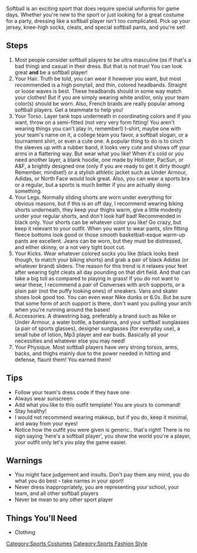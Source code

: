 Softball is an exciting sport that does require special uniforms for
game days. Whether you're new to the sport or just looking for a great
costume for a party, dressing like a softball player isn't too
complicated. Pick up your jersey, knee-high socks, cleats, and special
softball pants, and you're set!

## Steps

1.  Most people consider softball players to be ultra masculine (as if
    that's a bad thing) and casual in their dress. But that is not true!
    You can look great **and** be a softball player!
2.  Your Hair. Truth be told, you can wear it however you want, but most
    recommended is a high ponytail, and thin, colored headbands.
    Straight or loose waves is best. These headbands should in some way
    match your clothes! But if you are simply wearing white and/or, only
    your team color(s) should be worn. Also, French braids are really
    popular among softball players. Get a teammate to help you!
3.  Your Torso. Layer tank tops underneath in coordinating colors and if
    you want, throw on a semi-fitted (not very very form fitting! You
    aren't wearing things you can't play in, remember!) t-shirt, maybe
    one with your team's name on it, a college team you favor, a
    softball slogan, or a tournament shirt, or even a cute one. A
    popular thing to do is to cinch the sleeves up with a rubber band,
    it looks very cute and shows off your arms in a flattering way. But
    wear what you like! When it's cold or you need another layer, a
    blank hoodie, one made by Hollister, PacSun, or A&F, a brightly
    designed one (only if you are ready to get it dirty though!
    Remember, mindset!) or a stylish athletic jacket such as Under
    Armour, Adidas, or North Face would look great. Also, you can wear a
    sports bra or a regular, but a sports is much better if you are
    actually doing something.
4.  Your Legs. Normally sliding shorts are worn under everything for
    obvious reasons, but if this is an off day, I recommend wearing
    biking shorts underneath, they keep your thighs warm, give a little
    modesty under your regular shorts, and don't look half bad!
    Recommended in black only. Your shorts can be whatever color you
    like! Go crazy, but keep it relevant to your outfit. When you want
    to wear pants, slim fitting fleece bottoms look good or those smooth
    basketball-esque warm-up pants are excellent. Jeans can be worn, but
    they must be distressed, and either skinny, or a not very tight boot
    cut.
5.  Your Kicks. Wear whatever colored socks you like (black looks best
    though, to match your biking shorts) and grab a pair of black Adidas
    (or whatever brand) sliders. The reason for this trend is it relaxes
    your feet after wearing tight cleats all day pounding on that dirt
    field. And that can take a big toll as compared to playing in grass!
    If you do not want to wear these, I recommend a pair of Converses
    with arch supports, or a plain pair (not the puffy looking ones) of
    sneakers. Vans and skater shoes look good too. You can even wear
    Nike dunks or 6.0s. But be sure that some form of arch support is
    there, don't want you pulling your arch when you're running around
    the bases!
6.  Accessories. A drawstring bag, preferably a brand such as Nike or
    Under Armour, a water bottle, a bandanna, and your softball
    sunglasses (a pair of sports glasses), designer sunglasses (for
    everyday use), a small tube of lotion, Mp3 player and ear buds.
    Basically all your necessities and whatever else you may need!
7.  Your Physique. Most softball players have very strong torsos, arms,
    backs, and thighs mainly due to the power needed in hitting and
    defense, flaunt them! You earned them!

## Tips

-   Follow your team's dress code if they have one
-   Always wear sunscreen
-   Add what you like to this outfit template! You are yours to command!
-   Stay healthy!
-   I would not recommend wearing makeup, but if you do, keep it
    minimal, and away from your eyes!
-   Notice how the outfit you were given is generic.. that's right!
    There is no sign saying 'here's a softball player', you show the
    world you're a player, your outfit only let's you play the game
    easier.

## Warnings

-   You might face judgement and insults. Don't pay them any mind, you
    do what you do best - take names in your sport!
-   Never dress inappropriately, you are representing your school, your
    team, and all other softball players
-   Never be mean to any other sport player

## Things You'll Need

-   Clothing

[Category:Sports Costumes](Category:Sports_Costumes "wikilink")
[Category:Sports Fashion
Style](Category:Sports_Fashion_Style "wikilink")